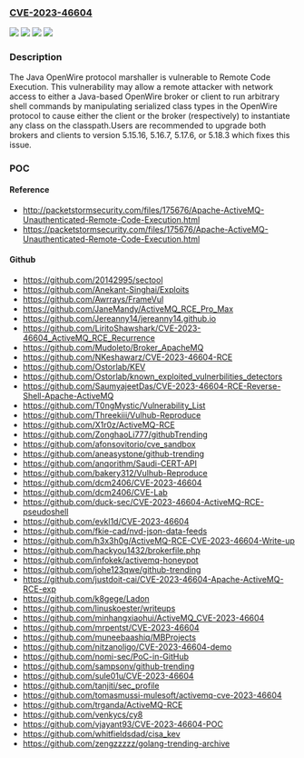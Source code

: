 ### [CVE-2023-46604](https://cve.mitre.org/cgi-bin/cvename.cgi?name=CVE-2023-46604)
![](https://img.shields.io/static/v1?label=Product&message=Apache%20ActiveMQ%20Legacy%20OpenWire%20Module&color=blue)
![](https://img.shields.io/static/v1?label=Product&message=Apache%20ActiveMQ&color=blue)
![](https://img.shields.io/static/v1?label=Version&message=5.18.0%3C%205.18.3%20&color=brighgreen)
![](https://img.shields.io/static/v1?label=Vulnerability&message=CWE-502%20Deserialization%20of%20Untrusted%20Data&color=brighgreen)

### Description

The Java OpenWire protocol marshaller is vulnerable to Remote Code Execution. This vulnerability may allow a remote attacker with network access to either a Java-based OpenWire broker or client to run arbitrary shell commands by manipulating serialized class types in the OpenWire protocol to cause either the client or the broker (respectively) to instantiate any class on the classpath.Users are recommended to upgrade both brokers and clients to version 5.15.16, 5.16.7, 5.17.6, or 5.18.3 which fixes this issue.

### POC

#### Reference
- http://packetstormsecurity.com/files/175676/Apache-ActiveMQ-Unauthenticated-Remote-Code-Execution.html
- https://packetstormsecurity.com/files/175676/Apache-ActiveMQ-Unauthenticated-Remote-Code-Execution.html

#### Github
- https://github.com/20142995/sectool
- https://github.com/Anekant-Singhai/Exploits
- https://github.com/Awrrays/FrameVul
- https://github.com/JaneMandy/ActiveMQ_RCE_Pro_Max
- https://github.com/Jereanny14/jereanny14.github.io
- https://github.com/LiritoShawshark/CVE-2023-46604_ActiveMQ_RCE_Recurrence
- https://github.com/Mudoleto/Broker_ApacheMQ
- https://github.com/NKeshawarz/CVE-2023-46604-RCE
- https://github.com/Ostorlab/KEV
- https://github.com/Ostorlab/known_exploited_vulnerbilities_detectors
- https://github.com/SaumyajeetDas/CVE-2023-46604-RCE-Reverse-Shell-Apache-ActiveMQ
- https://github.com/T0ngMystic/Vulnerability_List
- https://github.com/Threekiii/Vulhub-Reproduce
- https://github.com/X1r0z/ActiveMQ-RCE
- https://github.com/ZonghaoLi777/githubTrending
- https://github.com/afonsovitorio/cve_sandbox
- https://github.com/aneasystone/github-trending
- https://github.com/anqorithm/Saudi-CERT-API
- https://github.com/bakery312/Vulhub-Reproduce
- https://github.com/dcm2406/CVE-2023-46604
- https://github.com/dcm2406/CVE-Lab
- https://github.com/duck-sec/CVE-2023-46604-ActiveMQ-RCE-pseudoshell
- https://github.com/evkl1d/CVE-2023-46604
- https://github.com/fkie-cad/nvd-json-data-feeds
- https://github.com/h3x3h0g/ActiveMQ-RCE-CVE-2023-46604-Write-up
- https://github.com/hackyou1432/brokerfile.php
- https://github.com/infokek/activemq-honeypot
- https://github.com/johe123qwe/github-trending
- https://github.com/justdoit-cai/CVE-2023-46604-Apache-ActiveMQ-RCE-exp
- https://github.com/k8gege/Ladon
- https://github.com/linuskoester/writeups
- https://github.com/minhangxiaohui/ActiveMQ_CVE-2023-46604
- https://github.com/mrpentst/CVE-2023-46604
- https://github.com/muneebaashiq/MBProjects
- https://github.com/nitzanoligo/CVE-2023-46604-demo
- https://github.com/nomi-sec/PoC-in-GitHub
- https://github.com/sampsonv/github-trending
- https://github.com/sule01u/CVE-2023-46604
- https://github.com/tanjiti/sec_profile
- https://github.com/tomasmussi-mulesoft/activemq-cve-2023-46604
- https://github.com/trganda/ActiveMQ-RCE
- https://github.com/venkycs/cy8
- https://github.com/vjayant93/CVE-2023-46604-POC
- https://github.com/whitfieldsdad/cisa_kev
- https://github.com/zengzzzzz/golang-trending-archive

